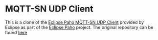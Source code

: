 # MQTT-SN UDP Client

This is a clone of the [Eclipse Paho MQTT-SN UDP Client](https://www.eclipse.org/paho/components/mqtt-sn-transparent-gateway/) provided by Eclipse as part of the [Eclipse Paho](https://www.eclipse.org/paho/) project. The original repository can be found [here](http://git.eclipse.org/c/paho/org.eclipse.paho.mqtt-sn.apps.git/about/)
